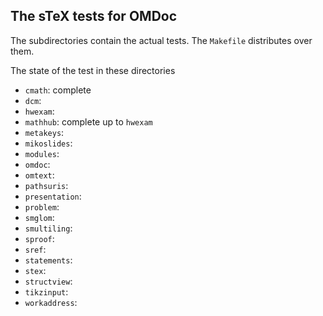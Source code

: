 ## The sTeX tests for OMDoc

The subdirectories contain the actual tests. The `Makefile` distributes over them.

The state of the test in these directories
* `cmath`: complete
* `dcm`:
* `hwexam`:
* `mathhub`: complete up to `hwexam`
* `metakeys`:
* `mikoslides`:
* `modules`:
* `omdoc`:
* `omtext`:
* `pathsuris`:
* `presentation`:
* `problem`:
* `smglom`:
* `smultiling`:
* `sproof`:
* `sref`:
* `statements`:
* `stex`:
* `structview`:
* `tikzinput`:
* `workaddress`:
